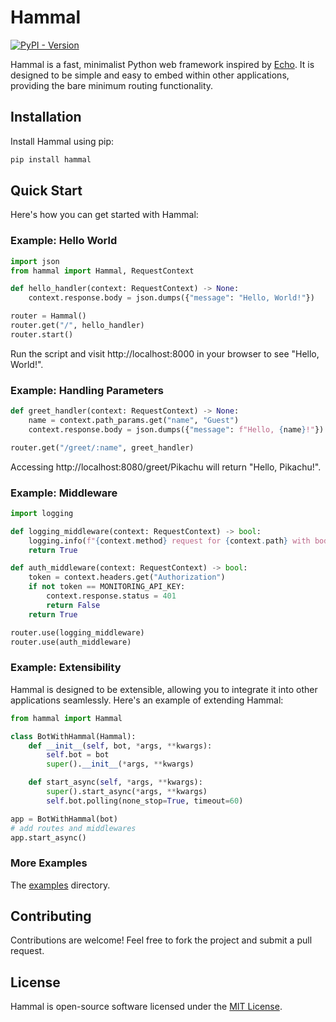 # Hammal
[![PyPI - Version](https://img.shields.io/pypi/v/hammal?logo=pypi&logoColor=%23df8e1d&label=PyPI&color=%23df8e1d)](https://pypi.org/project/hammal/)

Hammal is a fast, minimalist Python web framework inspired by [Echo](https://github.com/labstack/echo). It is designed to be simple and easy to embed within other applications, providing the bare minimum routing functionality.

## Installation

Install Hammal using pip:

```bash
pip install hammal
```

## Quick Start
Here's how you can get started with Hammal:

### Example: Hello World
```python
import json
from hammal import Hammal, RequestContext

def hello_handler(context: RequestContext) -> None:
    context.response.body = json.dumps({"message": "Hello, World!"})

router = Hammal()
router.get("/", hello_handler)
router.start()
```
Run the script and visit http://localhost:8000 in your browser to see "Hello, World!".

### Example: Handling Parameters
```python
def greet_handler(context: RequestContext) -> None:
    name = context.path_params.get("name", "Guest")
    context.response.body = json.dumps({"message": f"Hello, {name}!"})

router.get("/greet/:name", greet_handler)
```
Accessing http://localhost:8080/greet/Pikachu will return "Hello, Pikachu!".

### Example: Middleware
```python
import logging

def logging_middleware(context: RequestContext) -> bool:
    logging.info(f"{context.method} request for {context.path} with body: {context.body}")
    return True

def auth_middleware(context: RequestContext) -> bool:
    token = context.headers.get("Authorization")
    if not token == MONITORING_API_KEY:
        context.response.status = 401
        return False
    return True

router.use(logging_middleware)
router.use(auth_middleware)
```

### Example: Extensibility

Hammal is designed to be extensible, allowing you to integrate it into other applications seamlessly. Here's an example of extending Hammal:
```python
from hammal import Hammal

class BotWithHammal(Hammal):
    def __init__(self, bot, *args, **kwargs):
        self.bot = bot
        super().__init__(*args, **kwargs)

    def start_async(self, *args, **kwargs):
        super().start_async(*args, **kwargs)
        self.bot.polling(none_stop=True, timeout=60)

app = BotWithHammal(bot)
# add routes and middlewares
app.start_async()
```

### More Examples
The [examples](https://github.com/amirali/hammal/tree/main/examples) directory.

## Contributing

Contributions are welcome! Feel free to fork the project and submit a pull request.

## License

Hammal is open-source software licensed under the [MIT License](https://opensource.org/license/MIT).
